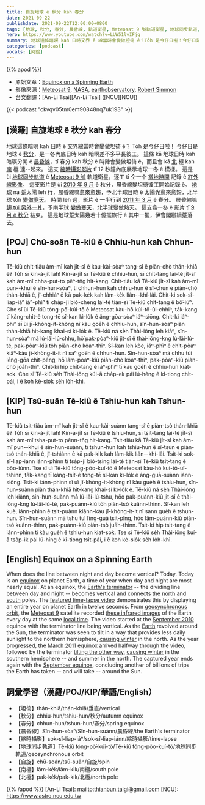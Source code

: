```yaml
---
title: 自旋地球 ê 秋分 kah 春分
date: 2021-09-22
publishdate: 2021-09-22T12:00:00+0800
tags: [地球, 秋分, 春分, 晨昏線, 軌道衛星, Meteosat 9 號軌道衛星, 地球同步軌道, 南半球, 北半球]
hero: https://www.youtube.com/watch?v=LUW51lvIFjg
summary: 地球這條暗暝 kah 日時交界 ê 線當時會變做坦徛 ê？To̍h 是今仔日啦！今仔日是地球 ê 秋分，是一冬內底日時 kah 暗暝差不多平長 ê 時陣。
categories: [podcast]
vocals: [阿錕]
---
```


{{% apod %}}

- 原始文章：[Equinox on a Spinning Earth](https://apod.nasa.gov/apod/ap210922.html)
- 影像來源：[Meteosat 9](https://www.eumetsat.int/our-satellites/meteosat-series), [NASA](https://www.nasa.gov/), [earthobservatory](https://earthobservatory.nasa.gov/), [Robert Simmon](https://www.nasa.gov/centers/goddard/about/people/RSimmon.html)
- 台文翻譯：[An-Li Tsai][An-Li Tsai] ([NCU][NCU])

{{< podcast "ckvqv05tm0em90848nq7uk193" >}}

## [漢羅] 自旋地球 ê 秋分 kah 春分
地球這條暗暝 kah 日時 ê 交界線當時會變做坦徛 ê？
To̍h 是今仔日啦！
今仔日是地球 ê [秋分][equinox]，是一冬內底日時 kah 暗暝差不多平長彼工。
這條 kā 地球日時 kah 暗暝分開 ê [晨昏線][Earth's terminator]，tī 春分 kah 秋分 ê 時陣會變做坦徛 ê，而且會 kā [北][north] 極 kah [南][south] 極 連--起來。
這支 [縮時攝影影片][featured time-lapse video] tī 12 秒鐘內底展示地球一冬 ê 模樣。
這是 ùi [地球同步軌道][geosynchronous orbit] ê [Meteosat 9 號][Meteosat 9] 軌道衛星，逐工 tī 仝一个 [當地時間][local time] 記錄 ê [紅外線影像][these infrared images]。
這支影片是 ùi [2010 年 9 月][September 2010] ê 秋分，晨昏線變坦徛彼工開始記錄 ê。
[地球][Earth] ná 踅太陽 leh 行，晨昏線嘛愈來愈趨，予北半球日時 ê 太陽光愈來愈短，北半球 to̍h [變做寒天][causing winter 1]。
時間 leh 過，影片 ê 一半行到 [2011 年 3 月][March 2011] ê 春分。
晨昏線嘛 [趨 tùi 另外一爿][tilting the other way]，予南半球 [變做寒天][causing winter 2]，北半球變做熱天。
這支翕一冬 ê 影片 tī [9 月 ê 秋分][September equinox] 結束。
這是地球踅太陽幾若十億擺旅行 ê 其中一擺，伊會閣繼續踅落去。

## [POJ] Chū-soân Tē-kiû ê Chhiu-hun kah Chhun-hun
Tē-kiû chi̍t-tiâu àm-mî kah ji̍t-sî ê kau-kài-sòaⁿ tang-sî ē piàn-chò thán-khiā ê?
To̍h sī kin-á-ji̍t lah!
Kin-á-ji̍t sī Tē-kiû ê chhiu-hun, sī chi̍t-tang lāi-té ji̍t-sî kah àm-mî chha-put-to pêⁿ-tn̂g hit-kang.
Chit-tiâu kā Tē-kiû ji̍t-sî kah àm-mî pun--khui ê sîn-hun-sòaⁿ, tī chhun-hun kah chhiu-hun ê sî-chūn ē piàn-chò thán-khiā ê, jî-chhiáⁿ ē kā pak-ke̍k kah lâm-ke̍k liân--khí-lâi.
Chit-ki sok-sî-liap-iáⁿ iáⁿ-phìⁿ tī cha̍p-jī bió-cheng lāi-té tiān-sī Tē-kiû chi̍t-tang ê bô͘-iūⁿ.
Che sī ùi Tē-kiû tóng-pō͘-kúi-tō ê Meteosat kàu-hō kúi-tō-ūi-chhiⁿ, ta̍k-kang tī kâng-chi̍t-ê tong-tē sî-kan kì-lo̍k ê âng-gōa-sòaⁿ iáⁿ-siōng.
Chit-ki iáⁿ-phìⁿ sī ùi jī-khòng-it-khòng nî kàu goe̍h ê chhiu-hun, sîn-hun-sòaⁿ piàn thán-khiā hit-kang khai-sí kì-lo̍k ê.
Tē-kiû ná se̍h Thài-iông leh kiâⁿ, sîn-hun-sòaⁿ mā lú-lâi-lú-chhu, hō͘ pak-pòaⁿ-kiû ji̍t-sî ê thài-iông-kng lú-lâi-lú-té, pak-pòaⁿ-kiû to̍h piàn-chò kôaⁿ-thiⁿ.
Sî-kan leh kòe, iáⁿ-phìⁿ ê chi̍t-pòaⁿ kiâⁿ-kàu jī-khòng-it-it nî saⁿ goe̍h ê chhun-hun.
Sîn-hun-sòaⁿ mā chhu tùi lēng-gōa chit-pêng, hō͘ lâm-pòaⁿ-kiû piàn-chò kôaⁿ-thiⁿ, pak-pòaⁿ-kiû piàn-chò joa̍h-thiⁿ.
Chit-ki hip chi̍t-tang ê iáⁿ-phìⁿ tī kàu goe̍h ê chhiu-hun kiat-sok.
Che sī Tē-kiû se̍h Thài-iông kúi-ā cha̍p-ek pái lú-hêng ê kî-tiong chi̍t-pái, i ē koh kè-sio̍k se̍h lo̍h-khì.

## [KIP] Tsū-suân Tē-kiû ê Tshiu-hun kah Tshun-hun
Tē-kiû tsi̍t-tiâu àm-mî kah ji̍t-sî ê kau-kài-suànn tang-sî ē piàn-tsò thán-khiā ê?
To̍h sī kin-á-ji̍t lah!
Kin-á-ji̍t sī Tē-kiû ê tshiu-hun, sī tsi̍t-tang lāi-té ji̍t-sî kah àm-mî tsha-put-to pênn-tn̂g hit-kang.
Tsit-tiâu kā Tē-kiû ji̍t-sî kah àm-mî pun--khui ê sîn-hun-suànn, tī tshun-hun kah tshiu-hun ê sî-tsūn ē piàn-tsò thán-khiā ê, jî-tshiánn ē kā pak-ki̍k kah lâm-ki̍k liân--khí-lâi.
Tsit-ki sok-sî-liap-iánn iánn-phìnn tī tsa̍p-jī bió-tsing lāi-té tiān-sī Tē-kiû tsi̍t-tang ê bôo-iūnn.
Tse sī uì Tē-kiû tóng-pōo-kuí-tō ê Meteosat kàu-hō kuí-tō-uī-tshinn, ta̍k-kang tī kâng-tsi̍t-ê tong-tē sî-kan kì-lo̍k ê âng-guā-suànn iánn-siōng.
Tsit-ki iánn-phìnn sī uì jī-khòng-it-khòng nî kàu gue̍h ê tshiu-hun, sîn-hun-suànn piàn thán-khiā hit-kang khai-sí kì-lo̍k ê.
Tē-kiû ná se̍h Thài-iông leh kiânn, sîn-hun-suànn mā lú-lâi-lú-tshu, hōo pak-puànn-kiû ji̍t-sî ê thài-iông-kng lú-lâi-lú-té, pak-puànn-kiû to̍h piàn-tsò kuânn-thinn.
Sî-kan leh kuè, iánn-phìnn ê tsi̍t-puànn kiânn-kàu jī-khòng-it-it nî sann gue̍h ê tshun-hun.
Sîn-hun-suànn mā tshu tuì līng-guā tsit-pîng, hōo lâm-puànn-kiû piàn-tsò kuânn-thinn, pak-puànn-kiû piàn-tsò jua̍h-thinn.
Tsit-ki hip tsi̍t-tang ê iánn-phìnn tī kàu gue̍h ê tshiu-hun kiat-sok.
Tse sī Tē-kiû se̍h Thài-iông kuí-ā tsa̍p-ik pái lú-hîng ê kî-tiong tsi̍t-pái, i ē koh kè-sio̍k se̍h lo̍h-khì.

## [English] Equinox on a Spinning Earth
When does the line between night and day become vertical?
Today.
Today is an [equinox][equinox] on planet Earth, a time of year when day and night are most nearly equal.
At an equinox, the [Earth's terminator][Earth's terminator] -- the dividing line between day and night -- becomes vertical and connects the [north][north] and [south][south] poles.
The [featured time-lapse video][featured time-lapse video] demonstrates this by displaying an entire year on planet Earth in twelve seconds.
From [geosynchronous orbit][geosynchronous orbit], the [Meteosat 9][Meteosat 9] satellite recorded [these infrared images][these infrared images] of the Earth every day at the same [local time][local time].
The video started at the [September 2010][September 2010] equinox with the terminator line being vertical.
As the [Earth][Earth] revolved around the Sun, the terminator was seen to tilt in a way that provides less daily sunlight to the northern hemisphere, [causing winter][causing winter 1] in the north.
As the year progressed, the [March 2011][March 2011] equinox arrived halfway through the video, followed by the terminator [tilting the other way][tilting the other way], [causing winter][causing winter 2] in the southern hemisphere -- and summer in the north.
The captured year ends again with the [September equinox][September equinox], concluding another of billions of trips the Earth has taken -- and will take -- around the Sun.

## 詞彙學習（漢羅/POJ/KIP/華語/English）
- 【坦徛】thán-khiā/thán-khiā/垂直/vertical
- 【秋分】chhiu-hun/tshiu-hun/秋分/autumn equinox
- 【春分】chhun-hun/tshun-hun/春分/spring equinox
- 【晨昏線】Sîn-hun-sòaⁿ/Sîn-hun-suànn/晨昏線/the Earth's terminator
- 【縮時攝影】sok-sî-liap-iáⁿ/sok-sî-liap-iánn/縮時攝影/time-lapse
- 【地球同步軌道】Tē-kiû tóng-pō͘-kúi-tō/Tē-kiû tóng-pōo-kuí-tō/地球同步軌道/geosynchronous orbit
- 【自旋】chū-soân/tsū-suân/自旋/spin
- 【南極】lâm-ke̍k/lâm-ki̍k/南極/south pole
- 【北極】pak-ke̍k/pak-ki̍k/北極/north pole


{{% /apod %}}
[An-Li Tsai]: mailto:thianbun.taigi@gmail.com
[NCU]: https://www.astro.ncu.edu.tw


[equinox]:https://en.wikipedia.org/wiki/Equinox
[Earth's terminator]:https://en.wikipedia.org/wiki/Terminator_(solar)
[north]:https://climatekids.nasa.gov/polar-temperatures/
[south]:https://apod.nasa.gov/apod/ap131211.html
[featured time-lapse video]:https://www.youtube.com/watch?v=LUW51lvIFjg
[geosynchronous orbit]:https://www.nasa.gov/audience/forstudents/postsecondary/features/geo_feature_prt.htm
[Meteosat 9]:https://en.wikipedia.org/wiki/Meteosat
[these infrared images]:https://earthobservatory.nasa.gov/IOTD/view.php?id=52248
[local time]:http://time.gov/
[September 2010]:http://apod.nasa.gov/apod/calendar/ca1009.html
[Earth]:https://solarsystem.nasa.gov/planets/earth/overview/
[causing winter 1]:https://spaceplace.nasa.gov/seasons/en/
[March 2011]:http://apod.nasa.gov/apod/calendar/ca1103.html
[tilting the other way]:https://media3.giphy.com/media/JOe1P4jUAhTKhPI787/giphy.gif
[causing winter 2]:http://www.universetoday.com/75843/why-are-there-seasons/
[September equinox]:https://apod.nasa.gov/apod/ap190923.html
